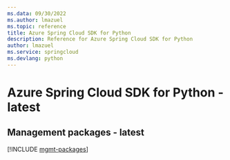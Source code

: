 ```yaml
---
ms.data: 09/30/2022
ms.author: lmazuel
ms.topic: reference
title: Azure Spring Cloud SDK for Python
description: Reference for Azure Spring Cloud SDK for Python
author: lmazuel
ms.service: springcloud
ms.devlang: python
---
```

# Azure Spring Cloud SDK for Python - latest

## Management packages - latest
[!INCLUDE [mgmt-packages](spring-cloud-mgmt-index.md)]